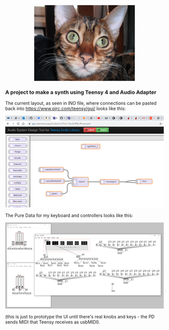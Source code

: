 <div style="text-align:center"><img src="amelia320.png" /></div>

### A project to make a synth using Teensy 4 and Audio Adapter

The current layout, as seen in INO file, where connections can be pasted back
into https://www.pjrc.com/teensy/gui/ looks like this:

![synth layout](synth.png)

The Pure Data for my keyboard and controllers looks like this:

![keyb/controller layout](synthpd.png)

(this is just to prototype the UI until there's real 
knobs and keys - the PD sends MIDI that Teensy receives
as usbMIDI).
